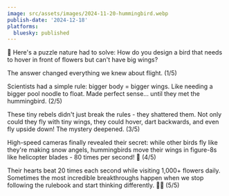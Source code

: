 ```yaml
---
image: src/assets/images/2024-11-20-hummingbird.webp
publish-date: '2024-12-18'
platforms:
  bluesky: published
---
```


🧵 Here's a puzzle nature had to solve: How do you design a bird that needs to hover in front of flowers but can't have big wings?

The answer changed everything we knew about flight. (1/5)

Scientists had a simple rule: bigger body = bigger wings. Like needing a bigger pool noodle to float. Made perfect sense... until they met the hummingbird. (2/5)

These tiny rebels didn't just break the rules - they shattered them. Not only could they fly with tiny wings, they could hover, dart backwards, and even fly upside down! The mystery deepened. (3/5)

High-speed cameras finally revealed their secret: while other birds fly like they're making snow angels, hummingbirds move their wings in figure-8s like helicopter blades - 80 times per second! 🚁 (4/5)

Their hearts beat 20 times each second while visiting 1,000+ flowers daily. Sometimes the most incredible breakthroughs happen when we stop following the rulebook and start thinking differently. 🌺✨ (5/5)
